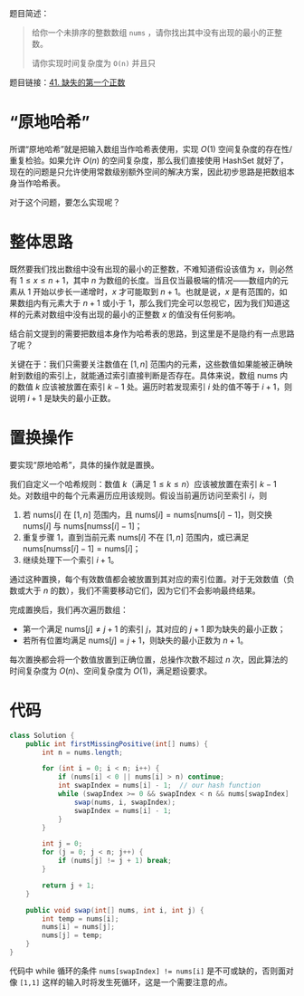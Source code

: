题目简述：

> 给你一个未排序的整数数组 `nums` ，请你找出其中没有出现的最小的正整数。
>
> 请你实现时间复杂度为 `O(n)` 并且只

题目链接：[41. 缺失的第一个正数](https://leetcode.cn/problems/first-missing-positive/)

# “原地哈希”

所谓“原地哈希”就是把输入数组当作哈希表使用，实现 $O(1)$ 空间复杂度的存在性/重复检验。如果允许 $O(n)$ 的空间复杂度，那么我们直接使用 HashSet 就好了，现在的问题是只允许使用常数级别额外空间的解决方案，因此初步思路是把数组本身当作哈希表。

对于这个问题，要怎么实现呢？

# 整体思路

既然要我们找出数组中没有出现的最小的正整数，不难知道假设该值为 $x$，则必然有 $1\leqslant x\leqslant n+1$，其中 $n$ 为数组的长度。当且仅当最极端的情况——数组内的元素从 $1$ 开始以步长一递增时，$x$ 才可能取到 $n+1$。也就是说，$x$ 是有范围的，如果数组内有元素大于 $n+1$ 或小于 $1$，那么我们完全可以忽视它，因为我们知道这样的元素对数组中没有出现的最小的正整数 $x$ 的值没有任何影响。

结合前文提到的需要把数组本身作为哈希表的思路，到这里是不是隐约有一点思路了呢？

关键在于：我们只需要关注数值在 $[1,n]$ 范围内的元素，这些数值如果能被正确映射到数组的索引上，就能通过索引直接判断是否存在。具体来说，数组 $\mathrm{nums}$ 内的数值 $k$ 应该被放置在索引 $k−1$ 处。遍历时若发现索引 $i$ 处的值不等于 $i+1$，则说明 $i+1$ 是缺失的最小正数。

# 置换操作

要实现“原地哈希”，具体的操作就是置换。

我们自定义一个哈希规则：数值 $k$（满足 $1\leqslant k\leqslant n$）应该被放置在索引 $k−1$ 处。对数组中的每个元素遍历应用该规则。假设当前遍历访问至索引 $i$，则

1. 若 $\mathrm{nums}[i]$ 在 $[1,n]$ 范围内，且 $\mathrm{nums}[i]=\mathrm{nums}\big[\mathrm{nums}[i]−1\big]$，则交换 $\mathrm{nums}[i]$ 与 $\mathrm{nums}\big[\mathrm{nums}s[i]−1\big]$；
2. 重复步骤 1，直到当前元素 $\mathrm{nums}[i]$ 不在 $[1,n]$ 范围内，或已满足 $\mathrm{nums}\big[\mathrm{nums}s[i]−1\big]=\mathrm{nums}[i]$；
3. 继续处理下一个索引 $i+1$。

通过这种置换，每个有效数值都会被放置到其对应的索引位置。对于无效数值（负数或大于 $n$ 的数），我们不需要移动它们，因为它们不会影响最终结果。

完成置换后，我们再次遍历数组：

- 第一个满足 $\mathrm{nums}[j]\neq j+1$ 的索引 $j$，其对应的 $j+1$ 即为缺失的最小正数；
- 若所有位置均满足 $\mathrm{nums}[j]=j+1$，则缺失的最小正数为 $n+1$。

每次置换都会将一个数值放置到正确位置，总操作次数不超过 $n$ 次，因此算法的时间复杂度为 $O(n)$、空间复杂度为 $O(1)$，满足题设要求。

# 代码

```java
class Solution {
    public int firstMissingPositive(int[] nums) {
        int n = nums.length;

        for (int i = 0; i < n; i++) {
            if (nums[i] < 0 || nums[i] > n) continue;
            int swapIndex = nums[i] - 1;  // our hash function
            while (swapIndex >= 0 && swapIndex < n && nums[swapIndex] != nums[i]) {
                swap(nums, i, swapIndex);
                swapIndex = nums[i] - 1;
            }
        }

        int j = 0;
        for (j = 0; j < n; j++) {
            if (nums[j] != j + 1) break;
        }

        return j + 1;
    }

    public void swap(int[] nums, int i, int j) {
        int temp = nums[i];
        nums[i] = nums[j];
        nums[j] = temp;
    }
}
```

代码中 while 循环的条件 `nums[swapIndex] != nums[i]` 是不可或缺的，否则面对像 `[1,1]` 这样的输入时将发生死循环，这是一个需要注意的点。
